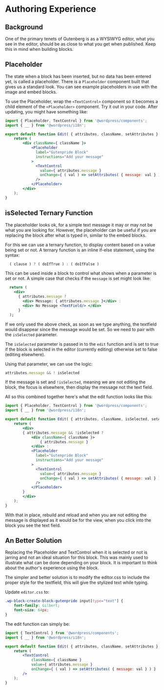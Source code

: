 
# Authoring Experience

## Background

One of the primary tenets of Gutenberg is as a WYSIWYG editor, what you see in the editor, should be as close to what you get when published. Keep this in mind when building blocks.

## Placeholder

The state when a block has been inserted, but no data has been entered yet, is called a placeholder. There is a `Placeholder` component built that gives us a standard look. You can see example placeholders in use with the image and embed blocks.

To use the Placeholder, wrap the `<TextControl>` component so it becomes a child element of the `<Placeholder>` component. Try it out in your code. After updating, you might have something like:

```jsx
import { Placeholder, TextControl } from '@wordpress/components';
import { __ } from '@wordpress/i18n';

export default function Edit( { attributes, className, setAttributes } ) {
    return (
        <div className={ className }>
			<Placeholder
			  label="Gutenpride Block"
			  instructions="Add your message"
			>
			  <TextControl
			    value={ attributes.message }
			    onChange={ ( val ) => setAttributes( { message: val } ) }
			  />
			</Placeholder>
        </div>
    );
}
```

## isSelected Ternary Function

The placeholder looks ok, for a simple text message it may or may not be what you are looking for. However, the placeholder can be useful if you are replacing the block after what is typed in, similar to the embed blocks.

For this we can use a ternary function, to display content based on a value being set or not. A ternary function is an inline if-else statement, using the syntax:

```js
  ( clause ) ? ( doIfTrue ) : ( doIfFalse )
```

This can be used inside a block to control what shows when a parameter is set or not. A simple case that checks if the `message` is set might look like:

```jsx
  return (
    <div>
      { attributes.message ?
        <div> Message: { attributes.message }</div> :
        <div> No Message <TextField/> </div>
      }
  );
```

If we only used the above check, as soon as we type anything, the textfield would disappear since the message would be set. So we need to pair with the `isSelected` parameter.

The `isSelected` parameter is passed in to the `edit` function and is set to true if the block is selected in the editor (currently editing) otherwise set to false (editing elsewhere).

Using that parameter, we can use the logic:

```js
attributes.message && ! isSelected
```

If the message is set and `!isSelected`, meaning we are not editing the block, the focus is elsewhere, then display the message not the text field.

All so this combined together here's what the edit function looks like this:

```jsx
import { Placeholder, TextControl } from '@wordpress/components';
import { __ } from '@wordpress/i18n';

export default function Edit( { attributes, className, isSelected, setAttributes } ) {
    return (
        <div>
        { attributes.message && !isSelected ?
            <div className={ className }>
                { attributes.message }
            </div> :
			<Placeholder
			  label="Gutenpride Block"
			  instructions="Add your message"
			>
			  <TextControl
			    value={ attributes.message }
			    onChange={ ( val ) => setAttributes( { message: val } ) }
			  />
            </Placeholder>
        }
        </div>
    );
}
```

With that in place, rebuild and reload and when you are not editing the message is displayed as it would be for the view, when you click into the block you see the text field.

## An Better Solution

Replacing the Placeholder and TextControl when it is selected or not is jarring and not an ideal situation for this block. This was mainly used to illustrate what can be done depending on your block. It is important to think about the author's experience using the block.

The simpler and better solution is to modify the editor.css to include the proper style for the textfield, this will give the stylized text while typing.

Update `editor.css` to:

```css
.wp-block-create-block-gutenpride input[type="text"] {
	font-family: Gilbert;
	font-size: 64px;
}
```

The edit function can simply be:

```jsx
import { TextControl } from '@wordpress/components';
import { __ } from '@wordpress/i18n';

export default function Edit( { attributes, className, setAttributes } ) {
    return (
        <TextControl
            className={ className }
            value={ attributes.message }
            onChange={ ( val ) => setAttributes( { message: val } ) }
        />
    );
}
```
